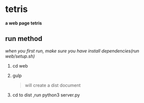 # **tetris**

**a web page tetris**

## run method
*when you first run, make sure you have install dependencies(run web/setup.sh)*

1. cd web

2. gulp

   > will create a dist document

3. cd to dist ,run python3 server.py